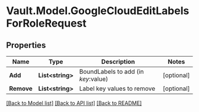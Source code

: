 # Vault.Model.GoogleCloudEditLabelsForRoleRequest

## Properties

Name | Type | Description | Notes
------------ | ------------- | ------------- | -------------
**Add** | **List&lt;string&gt;** | BoundLabels to add (in $key:$value) | [optional] 
**Remove** | **List&lt;string&gt;** | Label key values to remove | [optional] 

[[Back to Model list]](../README.md#documentation-for-models) [[Back to API list]](../README.md#documentation-for-api-endpoints) [[Back to README]](../README.md)

